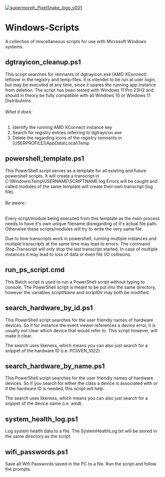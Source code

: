 [![supermorph_PixelSnake_logo_v001](https://github.com/user-attachments/assets/0e92f76c-67db-4ff6-8e58-9ab77a9a6e8e)](https://www.supermorph.tech/)

# Windows-Scripts
A collection of miscellaneous scripts for use with Microsoft Windows systems.

## dgtrayicon_cleanup.ps1

This script searches for remnants of dgtrayicon.exe (AMD XConnect) leftover in the
registry and temp-files. It is intendet to be run at user login, but may be executed
at any time, since it spares the running app instance from deletion. The script has
been tested with Windows 11 Pro 23H2 and should in theory be fully compatible with
all Windows 10 or Windows 11 Distributions.

###### What it does:
1) Identify the running AMD XConnect instance key
2) Search for registry entries referring to dgtrayicon.exe
3) Delete the regarding icons of the registry remnants in [USERPROFILE]\AppData\Local\Temp

## powershell_template.ps1

This PowerShell script serves as a template for all existing and future powershell scripts.
It will create a transcript in
C:\Windows\Temp\USERNAME\SCRIPTNAME.log
Errors will be caught and called modules of the same template will create their own
transcript (log file).

###### Be aware:
Every script/module being executed from this template as the main process needs to
have it's own unique filename disregarding of it's actual file path. Otherwise
these scripts/modules will try to write the very same file.

Due to how transcripts work in powershell, running multiple instances and multiple
transcripts at the same time may lead to errors. The command Stop-Transcript will
only stop the last transcript started. In case of multiple instances it may lead
to loss of data or even file I/O collisions.

## run_ps_script.cmd

This Batch script is used to run a PowerShell script without typing to console.
The PowerShell script is meant to be put into the same directory, however the
variables *scriptName* and *scriptDir* may both be modified.

## search_hardware_by_id.ps1

This PowerShell script searches for the user friendly names of hardware devices. So if
for instance the event viewer references a device error, it is usually not clear which
device that would refer to. This script however, will make it clear.

The search uses likeness, which means you can also just search for a snippet of the
hardware ID (i.e. PCI\VEN_1022).

## search_hardware_by_name.ps1

This PowerShell script searches for the user friendly names of hardware devices. So if
you search for either the class a device is associated with or if the hardware ID is
needed, this script will help.

The search uses likeness, which means you can also just search for a snippet of the
device name (i.e. amd).

## system_health_log.ps1

Log system health data to a file. The SystemHealthLog.txt will be stored in the
same directory as the script.

## wifi_passwords.ps1

Save all Wifi Passwords saved in the PC to a file. Run the script and follow the prompts.
